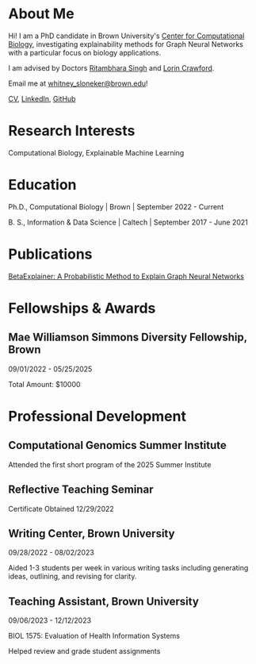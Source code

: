 # About Me
Hi! I am a PhD candidate in Brown University's [Center for Computational Biology](https://ccmb.brown.edu/), investigating explainability methods for Graph Neural Networks with a particular focus on biology applications.

I am advised by Doctors [Ritambhara Singh](https://ritambharasingh.com/) and [Lorin Crawford](https://lorincrawford.com/).

Email me at <whitney_sloneker@brown.edu>!

[CV](https://wsloneker.github.io/CV.pdf), [LinkedIn](www.linkedin.com/in/whitney-sloneker-62216b165), [GitHub](https://github.com/wsloneker)

# Research Interests
Computational Biology, Explainable Machine Learning
# Education
Ph.D., Computational Biology | Brown | September 2022 - Current

B. S., Information & Data Science | Caltech | September 2017 - June 2021
# Publications
[BetaExplainer: A Probabilistic Method to Explain Graph Neural Networks](https://doi.org/10.1007/s44199-025-00118-x)

# Fellowships & Awards
## Mae Williamson Simmons Diversity Fellowship, Brown
09/01/2022 - 05/25/2025

Total Amount: $10000

# Professional Development
## Computational Genomics Summer Institute
Attended the first short program of the 2025 Summer Institute

## Reflective Teaching Seminar 
Certificate Obtained 12/29/2022

## Writing Center, Brown University
09/28/2022 - 08/02/2023

Aided 1-3 students per week in various writing tasks including generating ideas, outlining, and revising for clarity.

## Teaching Assistant, Brown University
09/06/2023 - 12/12/2023

BIOL 1575: Evaluation of Health Information Systems

Helped review and grade student assignments
